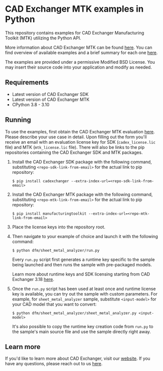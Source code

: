 # CAD Exchanger MTK examples in Python

This repository contains examples for CAD Exchanger Manufacturing Toolkit (MTK) utilizing the Python API.

More information about CAD Exchanger MTK can be found [here](https://cadexchanger.com/products/sdk/add-ons/manufacturing-toolkit/). You can find overview of available examples and a brief summary for each one [here](https://docs.cadexchanger.com/mtk/mtk_examples_page.html).

The examples are provided under a permissive Modified BSD License. You may insert their source code into your application and modify as needed.

## Requirements

* Latest version of CAD Exchanger SDK
* Latest version of CAD Exchanger MTK
* CPython 3.8 - 3.10

## Running

To use the examples, first obtain the CAD Exchanger MTK evaluation [here](https://cadexchanger.com/contact-us/licensing-inquiry/). Please describe your use case in detail. Upon filling out the form you'll receive an email with an evaluation license key for SDK (`cadex_license.lic` file) and MTK (`mtk_license.lic` file). There will also be links to the pip repositories containing the CAD Exchanger SDK and MTK packages.

1. Install the CAD Exchanger SDK package with the following command, substituting `<repo-sdk-link-from-email>` for the actual link to pip repository:

    ```
    $ pip install cadexchanger --extra-index-url=<repo-sdk-link-from-email>
    ```

2. Install the CAD Exchanger MTK package with the following command, substituting `<repo-mtk-link-from-email>` for the actual link to pip repository:

    ```
    $ pip install manufacturingtoolkit --extra-index-url=<repo-mtk-link-from-email>
    ```
    
3. Place the license keys into the repository root.

4. Then navigate to your example of choice and launch it with the following command:

    ```
    $ python dfm/sheet_metal_analyzer/run.py
    ```

    Every `run.py` script first generates a runtime key specific to the sample being launched and then runs the sample with pre-packaged models.

    Learn more about runtime keys and SDK licensing starting from CAD Exchanger 3.18 [here](https://docs.cadexchanger.com/sdk/sdk_licensing.html).

5. Once the `run.py` script has been used at least once and runtime license key is available, you can try out the sample with custom parameters. For example, for `sheet_metal_analyzer` sample, substitute `<input-model>` for your CAD model that you want to convert:

    ```
    $ python dfm/sheet_metal_analyzer/sheet_metal_analyzer.py <input-model>
    ```

    It's also possible to copy the runtime key creation code from `run.py` to the sample's main source file and use the sample directly right away.

## Learn more

If you'd like to learn more about CAD Exchanger, visit our [website](https://cadexchanger.com/). If you have any questions, please reach out to us [here](https://cadexchanger.com/contact-us/).
